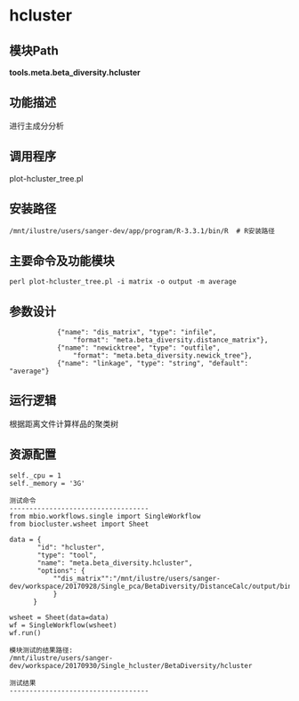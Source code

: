 hcluster
==========================

模块Path
-----------

**tools.meta.beta_diversity.hcluster**

功能描述
-----------------------------------

进行主成分分析

调用程序
-----------------------------------

plot-hcluster_tree.pl

安装路径
-----------------------------------


`/mnt/ilustre/users/sanger-dev/app/program/R-3.3.1/bin/R  # R安装路径`


主要命令及功能模块
-----------------------------------

```
perl plot-hcluster_tree.pl -i matrix -o output -m average

```

参数设计
-----------------------------------

```
            {"name": "dis_matrix", "type": "infile",
                "format": "meta.beta_diversity.distance_matrix"},
            {"name": "newicktree", "type": "outfile",
                "format": "meta.beta_diversity.newick_tree"},
            {"name": "linkage", "type": "string", "default": "average"}
```

运行逻辑
-----------------------------------

根据距离文件计算样品的聚类树

资源配置
-----------------------------------

```
self._cpu = 1
self._memory = '3G'

测试命令
-----------------------------------
from mbio.workflows.single import SingleWorkflow
from biocluster.wsheet import Sheet

data = {
       "id": "hcluster",
       "type": "tool",
       "name": "meta.beta_diversity.hcluster",
       "options": {
           ""dis_matrix"":"/mnt/ilustre/users/sanger-dev/workspace/20170928/Single_pca/BetaDiversity/DistanceCalc/output/binary_pearson_species.xls"
           }
      }

wsheet = Sheet(data=data)
wf = SingleWorkflow(wsheet)
wf.run()

模块测试的结果路径:
/mnt/ilustre/users/sanger-dev/workspace/20170930/Single_hcluster/BetaDiversity/hcluster

测试结果
-----------------------------------